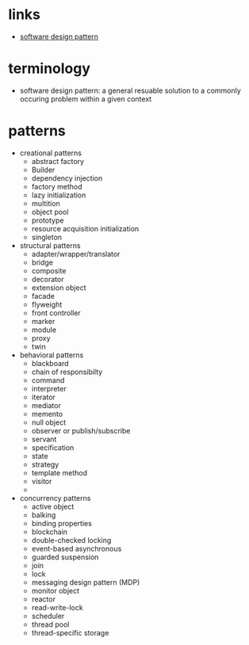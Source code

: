 # links
  - [software design pattern](https://en.wikipedia.org/wiki/Software_design_pattern)


# terminology
  - software design pattern: a general resuable solution to a commonly occuring problem within a given context

# patterns
  - creational patterns
    - abstract factory
    - Builder
    - dependency injection
    - factory method
    - lazy initialization
    - multition
    - object pool
    - prototype
    - resource acquisition initialization
    - singleton
  - structural patterns
    - adapter/wrapper/translator
    - bridge
    - composite
    - decorator
    - extension object
    - facade
    - flyweight
    - front controller
    - marker
    - module
    - proxy
    - twin
  - behavioral patterns
    - blackboard
    - chain of responsibilty
    - command
    - interpreter
    - iterator
    - mediator
    - memento
    - null object
    - observer or publish/subscribe
    - servant
    - specification
    - state
    - strategy
    - template method
    - visitor
    -
  - concurrency patterns
    - active object
    - balking
    - binding properties
    - blockchain
    - double-checked locking
    - event-based asynchronous
    - guarded suspension
    - join
    - lock
    - messaging design pattern (MDP)
    - monitor object
    - reactor
    - read-write-lock
    - scheduler
    - thread pool
    - thread-specific storage
